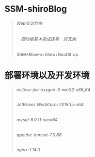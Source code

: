 # SSM-shiroBlog
> ###### Web实训作业
> ###### 一期功能基本完成还有一些冗余
> SSM+Maven+Shiro+BootStrap
# 部署环境以及开发环境
> ###### eclipse-jee-oxygen-3-win32-x86_64
> ###### JetBrains WebStorm 2018.1.5 x64
> ###### mysql-8.0.11-winx64
> ###### apache-tomcat-7.0.88
> ###### nginx-1.14.0
